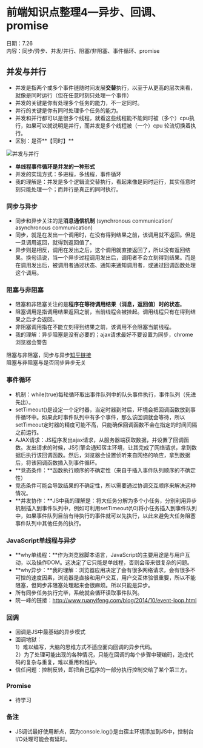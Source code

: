 # 前端知识点整理4—异步、回调、promise
日期：7.26   
内容：同步/异步、并发/并行、阻塞/非阻塞、事件循环、promise
## 并发与并行
- 并发是指两个或多个事件链随时间发展**交替**执行，以至于从更高的层次来看，就像是同时运行（但在任意时刻只处理一个事件）
- 并发的关键是你有处理多个任务的能力，不一定同时。
- 并行的关键是你有同时处理多个任务的能力。
- 并发和并行都可以是很多个线程，就看这些线程能不能同时被（多个）cpu执行，如果可以就说明是并行，而并发是多个线程被（一个）cpu 轮流切换着执行。
- 区别：是否**【同时】**

![并发与并行](http://upload-images.jianshu.io/upload_images/7008018-dbb678efb5086566.png?imageMogr2/auto-orient/strip%7CimageView2/2/w/1240)
- **单线程事件循环是并发的一种形式**
- 并发的实现方式：多进程，多线程，事件循环
- 我的理解是：并发是多个逻辑流交替执行，看起来像是同时运行，其实任意时刻只能处理一个；而并行是真正的同时执行。

### 同步与异步
- 同步和异步关注的是**消息通信机制** (synchronous communication/ asynchronous communication)
- 同步，就是在发出一个调用时，在没有得到结果之前，该调用就不返回。但是一旦调用返回，就得到返回值了。
- 异步则是相反，调用在发出之后，这个调用就直接返回了，所以没有返回结果。换句话说，当一个异步过程调用发出后，调用者不会立刻得到结果。而是在调用发出后，被调用者通过状态、通知来通知调用者，或通过回调函数处理这个调用。

### 阻塞与非阻塞
- 阻塞和非阻塞关注的是**程序在等待调用结果（消息，返回值）时的状态**。
- 阻塞调用是指调用结果返回之前，当前线程会被挂起。调用线程只有在得到结果之后才会返回。
- 非阻塞调用指在不能立刻得到结果之前，该调用不会阻塞当前线程。
- 我的理解：异步阻塞是没有必要的；ajax请求最好不要设置为同步，chrome浏览器会警告

阻塞与非阻塞，同步与异步[知乎链接](https://www.zhihu.com/question/19732473/answer/14413599)  
阻塞与非阻塞与是否同步异步无关

### 事件循环
- 机制：while(true)每轮循环取出事件队列中的队头事件执行，事件队列（先进先出）。
- setTimeout()是设定一个定时器，当定时器到时后，环境会把回调函数放到事件循环中。如果此时事件队列中有多个事件，那么该回调就会等待，所以setTimeout定时器的精度可能不高，只能确保回调函数不会在指定的时间间隔之前运行。
- AJAX请求：JS程序发出ajax请求，从服务器端获取数据，并设置了回调函数。发出请求的时候，JS引擎会通知宿主环境，让其完成了网络请求，拿到数据后执行该回调函数。然后，浏览器会设置侦听来自网络的响应，拿到数据后，将该回调函数插入到事件循环。
- **竞态条件：**函数执行顺序的不确定性（来自于插入事件队列顺序的不确定性）
- 竞态条件可能会导致结果的不确定性，所以需要通过协调交互顺序来解决这种情况。
- **并发协作：**JS中我的理解是：将大任务分解为多个小任务，分别利用异步机制插入到事件队列中，例如可利用setTimeout(f,0)将小任务插入到事件队列中，如果事件队列目前有待执行的事件就可以先执行，以此来避免大任务阻塞事件队列中其他任务的执行。

### JavaScript单线程与异步
- **why单线程：**作为浏览器脚本语言，JavaScript的主要用途是与用户互动，以及操作DOM。这决定了它只能是单线程，否则会带来很复杂的问题。
- **why异步：**我的理解：浏览器应用决定了会有很多网络请求，会有很多不可控的速度因素，浏览器是直接和用户交互，用户交互体验很重要，所以不能阻塞，但同步非阻塞处理起来会很麻烦。所以只能是异步。
- 所有同步任务执行完毕，系统就会循环读取事件队列。
- 阮一峰的链接：http://www.ruanyifeng.com/blog/2014/10/event-loop.html

### 回调
- 回调是JS中最基础的异步模式
- 回调地狱：  
1）难以编写，大脑的思维方式不适应面向回调的异步代码。  
2）为了处理可能出现的各种情况，只能在回调的每个步骤中硬编码，造成代码的复杂与重复，难以重用和维护。
- 信任问题：控制反转，即把自己程序的一部分执行控制交给了某个第三方。


### Promise
- 待学习

### 备注
- JS调试最好使用断点，因为console.log()是由宿主环境添加到JS中，控制台I/O处理可能会有延时。